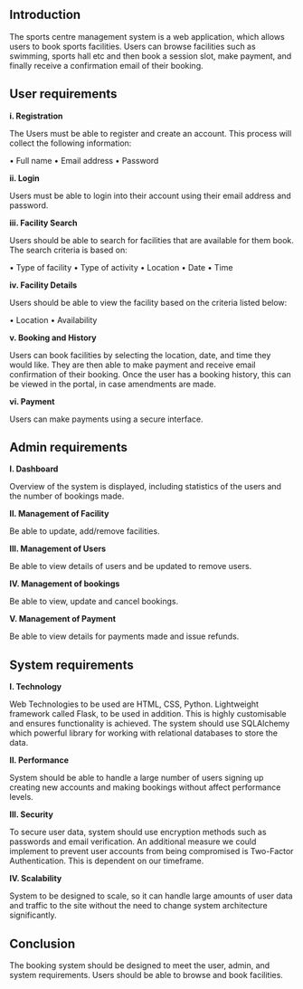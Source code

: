 ## Introduction

The sports centre management system is a web application, which allows users to book sports facilities. Users can browse facilities such as swimming, sports hall etc and then book a session slot, make payment, and finally receive a confirmation email of their booking.

## User requirements

**i.	Registration**

The Users must be able to register and create an account. This process will collect the following information:

•	Full name
•	Email address
•	Password


**ii.	Login**

Users must be able to login into their account using their email address and password.

**iii.	Facility Search**

Users should be able to search for facilities that are available for them book. The search criteria is based on:

•	Type of facility
•	Type of activity
•	Location
•	Date
•	Time


**iv.	Facility Details**

Users should be able to view the facility based on the criteria listed below:

•	Location
•	Availability

**v.	Booking and History**

Users can book facilities by selecting the location, date, and time they would like. They are then able to make payment and receive email confirmation of their booking. Once the user has a booking history, this can be viewed in the portal, in case amendments are made.

**vi.	Payment**

Users can make payments using a secure interface.

## Admin requirements

**I.	Dashboard**

Overview of the system is displayed, including statistics of the users and the number of bookings made.

**II.	Management of Facility**

 Be able to update, add/remove facilities.

**III.	Management of Users**

Be able to view details of users and be updated to remove users.

**IV.	Management of bookings**

Be able to view, update and cancel bookings.

**V.	Management of Payment**

Be able to view details for payments made and issue refunds.


## System requirements

**I.	Technology** 

Web Technologies to be used are HTML, CSS, Python. Lightweight framework called Flask, to be used in addition. This is highly customisable and ensures functionality is achieved. The system should use SQLAlchemy which powerful library for working with relational databases to store the data.

**II.	Performance**

System should be able to handle a large number of users signing up creating new accounts and making bookings without affect performance levels.


**III.	Security**

To secure user data, system should use encryption methods such as passwords and email verification. An additional measure we could implement to prevent user accounts from being compromised is Two-Factor Authentication. This is dependent on our timeframe.


**IV.	Scalability**

System to be designed to scale, so it can handle large amounts of user data and traffic to the site without the need to change system architecture significantly.


## Conclusion

The booking system should be designed to meet the user, admin, and system requirements. Users should be able to browse and book facilities.






